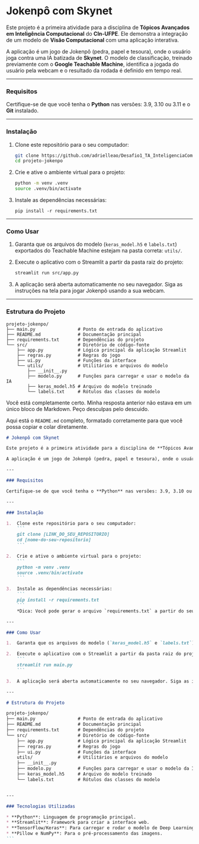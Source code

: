 # Jokenpô com Skynet

Este projeto é a primeira atividade para a disciplina de **Tópicos Avançados em Inteligência Computacional** do **CIn-UFPE**. Ele demonstra a integração de um modelo de **Visão Computacional** com uma aplicação interativa.

A aplicação é um jogo de Jokenpô (pedra, papel e tesoura), onde o usuário joga contra uma IA batizada de **Skynet**. O modelo de classificação, treinado previamente com o **Google Teachable Machine**, identifica a jogada do usuário pela webcam e o resultado da rodada é definido em tempo real.

---

### Requisitos

Certifique-se de que você tenha o **Python** nas versões: 3.9, 3.10 ou 3.11 e o **Git** instalado.

---

### Instalação

1.  Clone este repositório para o seu computador:
    ```bash
    git clone https://github.com/adrielleao/Desafio1_TA_InteligenciaComputacional_CInUFPE.git
    cd projeto-jokenpo
    ```

2.  Crie e ative o ambiente virtual para o projeto:
    ```bash
    python -m venv .venv
    source .venv/bin/activate
    ```

3.  Instale as dependências necessárias:
    ```
    pip install -r requirements.txt
    ```

---

### Como Usar

1.  Garanta que os arquivos do modelo (`keras_model.h5` e `labels.txt`) exportados do Teachable Machine estejam na pasta correta: `utils/`.

2.  Execute o aplicativo com o Streamlit a partir da pasta raiz do projeto:
    ```bash
    streamlit run src/app.py
    ```

3.  A aplicação será aberta automaticamente no seu navegador. Siga as instruções na tela para jogar Jokenpô usando a sua webcam.

---

### Estrutura do Projeto

```
projeto-jokenpo/
├── main.py                # Ponto de entrada do aplicativo
├── README.md              # Documentação principal
├── requirements.txt       # Dependências do projeto
└── src/                   # Diretório de código-fonte
    ├── app.py             # Lógica principal da aplicação Streamlit
    ├── regras.py          # Regras do jogo
    ├── ui.py              # Funções da interface
    └── utils/             # Utilitários e arquivos do modelo
        ├── __init__.py
        ├── modelo.py      # Funções para carregar e usar o modelo da IA
        ├── keras_model.h5 # Arquivo do modelo treinado
        └── labels.txt     # Rótulos das classes do modelo
```

Você está completamente certo. Minha resposta anterior não estava em um único bloco de Markdown. Peço desculpas pelo descuido.

Aqui está o `README.md` completo, formatado corretamente para que você possa copiar e colar diretamente.

````markdown
# Jokenpô com Skynet

Este projeto é a primeira atividade para a disciplina de **Tópicos Avançados em Inteligência Computacional** do **CIn-UFPE**. Ele demonstra a integração de um modelo de **Visão Computacional** com uma aplicação interativa.

A aplicação é um jogo de Jokenpô (pedra, papel e tesoura), onde o usuário joga contra uma IA batizada de **Skynet**. O modelo de classificação, treinado previamente com o **Google Teachable Machine**, identifica a jogada do usuário pela webcam e o resultado da rodada é definido em tempo real.

---

### Requisitos

Certifique-se de que você tenha o **Python** nas versões: 3.9, 3.10 ou 3.11 e o **Git** instalado.

---

### Instalação

1.  Clone este repositório para o seu computador:
    ```
    git clone [LINK_DO_SEU_REPOSITORIO]
    cd [nome-do-seu-repositorio]
    ```

2.  Crie e ative o ambiente virtual para o projeto:
    ```
    python -m venv .venv
    source .venv/bin/activate
    ```

3.  Instale as dependências necessárias:
    ```
    pip install -r requirements.txt
    ```
    *Dica: Você pode gerar o arquivo `requirements.txt` a partir do seu ambiente virtual com o comando `pip freeze > requirements.txt`.*

---

### Como Usar

1.  Garanta que os arquivos do modelo (`keras_model.h5` e `labels.txt`) exportados do Teachable Machine estejam na pasta correta: `utils/`.

2.  Execute o aplicativo com o Streamlit a partir da pasta raiz do projeto:
    ```
    streamlit run main.py
    ```

3.  A aplicação será aberta automaticamente no seu navegador. Siga as instruções na tela para jogar Jokenpô usando a sua webcam.

---

# Estrutura do Projeto

projeto-jokenpo/
├── main.py                # Ponto de entrada do aplicativo
├── README.md              # Documentação principal
├── requirements.txt       # Dependências do projeto
└── src/                   # Diretório de código-fonte
    ├── app.py             # Lógica principal da aplicação Streamlit
    ├── regras.py          # Regras do jogo
    ├── ui.py              # Funções da interface
    utils/                 # Utilitários e arquivos do modelo
    ├── __init__.py
    ├── modelo.py          # Funções para carregar e usar o modelo da IA
    ├── keras_model.h5     # Arquivo do modelo treinado
    └── labels.txt         # Rótulos das classes do modelo


---

### Tecnologias Utilizadas

* **Python**: Linguagem de programação principal.
* **Streamlit**: Framework para criar a interface web.
* **TensorFlow/Keras**: Para carregar e rodar o modelo de Deep Learning.
* **Pillow e NumPy**: Para o pré-processamento das imagens.
```